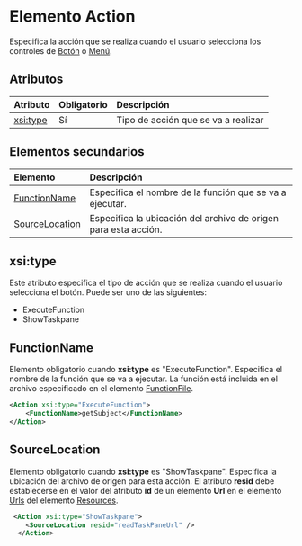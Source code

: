 # <a name="action-element"></a>Elemento Action
 Especifica la acción que se realiza cuando el usuario selecciona los controles de [Botón](./button-control.md) o [Menú](./menu-control.md).
 
## <a name="attributes"></a>Atributos

|  Atributo  |  Obligatorio  |  Descripción  |
|:-----|:-----|:-----|
|  [xsi:type](#xsitype)  |  Sí  | Tipo de acción que se va a realizar|


## <a name="child-elements"></a>Elementos secundarios

|  Elemento |  Descripción  |
|:-----|:-----|
|  [FunctionName](#functionname) |    Especifica el nombre de la función que se va a ejecutar. |
|  [SourceLocation](#sourcelocation) |    Especifica la ubicación del archivo de origen para esta acción. |
  

## <a name="xsi:type"></a>xsi:type
Este atributo especifica el tipo de acción que se realiza cuando el usuario selecciona el botón. Puede ser uno de las siguientes:
- ExecuteFunction
- ShowTaskpane

## <a name="functionname"></a>FunctionName
Elemento obligatorio cuando **xsi:type** es "ExecuteFunction". Especifica el nombre de la función que se va a ejecutar. La función está incluida en el archivo especificado en el elemento [FunctionFile](./functionfile.md).

```xml
<Action xsi:type="ExecuteFunction">
    <FunctionName>getSubject</FunctionName>
</Action>
```

## <a name="sourcelocation"></a>SourceLocation
Elemento obligatorio cuando  **xsi:type** es "ShowTaskpane". Especifica la ubicación del archivo de origen para esta acción. El atributo **resid** debe establecerse en el valor del atributo **id** de un elemento **Url** en el elemento [Urls](./resources.md#urls) del elemento [Resources](./resources.md).

```xml
 <Action xsi:type="ShowTaskpane">
    <SourceLocation resid="readTaskPaneUrl" />
  </Action>
```  
